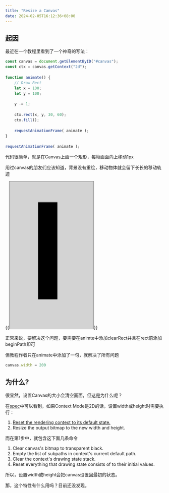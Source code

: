 ```yaml
---
title: "Resize a Canvas"
date: 2024-02-05T16:12:36+08:00
---
```


## 起因

最近在一个教程里看到了一个神奇的写法：
```js
const canvas = document.getElementByID("#canvas");
const ctx = canvas.getContext("2d");

function animate() {
    // Draw Rect
    let x = 100;
    let y = 100;

    y -= 1;

    ctx.rect(x, y, 30, 60);
    ctx.fill();

    requestAnimationFrame( animate );
}

requestAnimationFrame( animate );
```

代码很简单，就是在Canvas上画一个矩形，每帧画面向上移动1px

用过canvas的朋友们应该知道，背景没有重绘，移动物体就会留下长长的移动轨迹

{{<img src="wrong.png" caption="轨迹">}}

正常来说，要解决这个问题，要需要在animte中添加clearRect并且在rect前添加beginPath即可

但教程作者只在animate中添加了一句，就解决了所有问题
```js
canvas.width = 200
```

## 为什么?

很显然，设置Canvas的大小会清空画面，但这是为什么呢？

在[spec](https://html.spec.whatwg.org/multipage/canvas.html#the-canvas-element:attr-canvas-width-5)中可以看到，如果Context Mode是2D的话，设置width或height时需要执行：

1. [Reset the rendering context to its default state.](https://html.spec.whatwg.org/multipage/canvas.html#reset-the-rendering-context-to-its-default-state)
2. Resize the output bitmap to the new width and height.

而在第1步中，就包含这下面几条命令

1. Clear canvas's bitmap to transparent black.
2. Empty the list of subpaths in context's current default path.
3. Clear the context's drawing state stack.
4. Reset everything that drawing state consists of to their initial values.

所以，设置width或height会把canvas设置回最初的状态。

那，这个特性有什么用吗？目前还没发现。